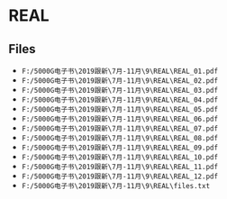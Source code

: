 # REAL

## Files

- `F:/5000G电子书\2019跟新\7月-11月\9\REAL\REAL_01.pdf`
- `F:/5000G电子书\2019跟新\7月-11月\9\REAL\REAL_02.pdf`
- `F:/5000G电子书\2019跟新\7月-11月\9\REAL\REAL_03.pdf`
- `F:/5000G电子书\2019跟新\7月-11月\9\REAL\REAL_04.pdf`
- `F:/5000G电子书\2019跟新\7月-11月\9\REAL\REAL_05.pdf`
- `F:/5000G电子书\2019跟新\7月-11月\9\REAL\REAL_06.pdf`
- `F:/5000G电子书\2019跟新\7月-11月\9\REAL\REAL_07.pdf`
- `F:/5000G电子书\2019跟新\7月-11月\9\REAL\REAL_08.pdf`
- `F:/5000G电子书\2019跟新\7月-11月\9\REAL\REAL_09.pdf`
- `F:/5000G电子书\2019跟新\7月-11月\9\REAL\REAL_10.pdf`
- `F:/5000G电子书\2019跟新\7月-11月\9\REAL\REAL_11.pdf`
- `F:/5000G电子书\2019跟新\7月-11月\9\REAL\REAL_12.pdf`
- `F:/5000G电子书\2019跟新\7月-11月\9\REAL\files.txt`
